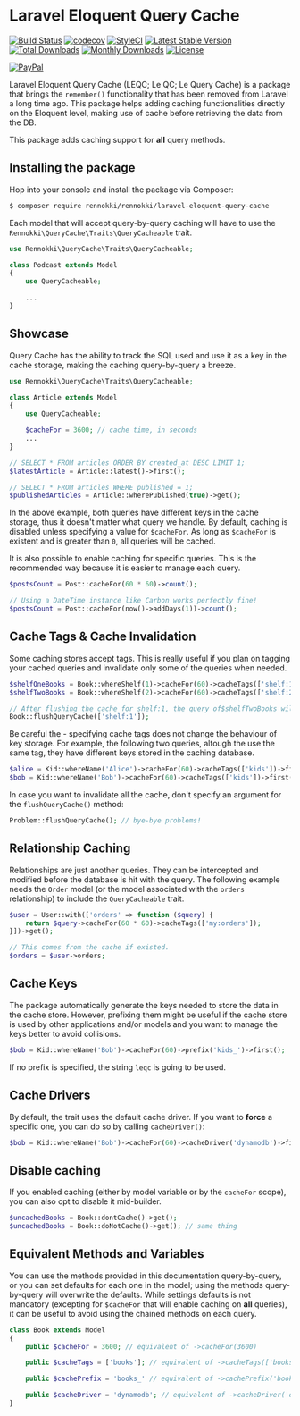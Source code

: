 Laravel Eloquent Query Cache
===================================

[![Build Status](https://travis-ci.org/rennokki/laravel-eloquent-query-cache.svg?branch=master)](https://travis-ci.org/rennokki/laravel-eloquent-query-cache)
[![codecov](https://codecov.io/gh/rennokki/laravel-eloquent-query-cache/branch/master/graph/badge.svg)](https://codecov.io/gh/rennokki/laravel-eloquent-query-cache/branch/master)
[![StyleCI](https://github.styleci.io/repos/223236785/shield?branch=master)](https://github.styleci.io/repos/223236785)
[![Latest Stable Version](https://poser.pugx.org/rennokki/laravel-eloquent-query-cache/v/stable)](https://packagist.org/packages/rennokki/laravel-eloquent-query-cache)
[![Total Downloads](https://poser.pugx.org/rennokki/laravel-eloquent-query-cache/downloads)](https://packagist.org/packages/rennokki/laravel-eloquent-query-cache)
[![Monthly Downloads](https://poser.pugx.org/rennokki/laravel-eloquent-query-cache/d/monthly)](https://packagist.org/packages/rennokki/laravel-eloquent-query-cache)
[![License](https://poser.pugx.org/rennokki/laravel-eloquent-query-cache/license)](https://packagist.org/packages/rennokki/laravel-eloquent-query-cache)

[![PayPal](https://img.shields.io/badge/PayPal-donate-blue.svg)](https://paypal.me/rennokki)

Laravel Eloquent Query Cache (LEQC; Le QC; Le Query Cache) is a package that brings the `remember()` functionality that has been removed from Laravel a long time ago.
This package helps adding caching functionalities directly on the Eloquent level, making use of cache before retrieving the data from the DB.

This package adds caching support for **all** query methods.

## Installing the package
Hop into your console and install the package via Composer:

```bash
$ composer require rennokki/rennokki/laravel-eloquent-query-cache
```

Each model that will accept query-by-query caching will have to use the `Rennokki\QueryCache\Traits\QueryCacheable` trait.

```php
use Rennokki\QueryCache\Traits\QueryCacheable;

class Podcast extends Model
{
    use QueryCacheable;

    ...
}
```

## Showcase
Query Cache has the ability to track the SQL used and use it as a key in the cache storage, making the caching query-by-query a breeze.

```php
use Rennokki\QueryCache\Traits\QueryCacheable;

class Article extends Model
{
    use QueryCacheable;

    $cacheFor = 3600; // cache time, in seconds
    ...
}

// SELECT * FROM articles ORDER BY created_at DESC LIMIT 1;
$latestArticle = Article::latest()->first();

// SELECT * FROM articles WHERE published = 1;
$publishedArticles = Article::wherePublished(true)->get();
```

In the above example, both queries have different keys in the cache storage, thus it doesn't matter what query we handle. By default, caching is disabled unless specifying a value for `$cacheFor`. As long as `$cacheFor` is existent and is greater than `0`, all queries will be cached.

It is also possible to enable caching for specific queries. This is the recommended way because it is easier to manage each query.

```php
$postsCount = Post::cacheFor(60 * 60)->count();

// Using a DateTime instance like Carbon works perfectly fine!
$postsCount = Post::cacheFor(now()->addDays(1))->count();
```

## Cache Tags & Cache Invalidation
Some caching stores accept tags. This is really useful if you plan on tagging your cached queries and invalidate only some of the queries when needed.

```php
$shelfOneBooks = Book::whereShelf(1)->cacheFor(60)->cacheTags(['shelf:1'])->get();
$shelfTwoBooks = Book::whereShelf(2)->cacheFor(60)->cacheTags(['shelf:2'])->get();

// After flushing the cache for shelf:1, the query of$shelfTwoBooks will still hit the cache if re-called again.
Book::flushQueryCache(['shelf:1']);
```

Be careful the - specifying cache tags does not change the behaviour of key storage.
For example, the following two queries, altough the use the same tag, they have different keys stored in the caching database.

```php
$alice = Kid::whereName('Alice')->cacheFor(60)->cacheTags(['kids'])->first();
$bob = Kid::whereName('Bob')->cacheFor(60)->cacheTags(['kids'])->first();
```

In case you want to invalidate all the cache, don't specify an argument for the `flushQueryCache()` method:

```php
Problem::flushQueryCache(); // bye-bye problems!
```

## Relationship Caching
Relationships are just another queries. They can be intercepted and modified before the database is hit with the query. The following example needs the `Order` model (or the model associated with the `orders` relationship) to include the `QueryCacheable` trait.

```php
$user = User::with(['orders' => function ($query) {
    return $query->cacheFor(60 * 60)->cacheTags(['my:orders']);
}])->get();

// This comes from the cache if existed.
$orders = $user->orders;
```

## Cache Keys
The package automatically generate the keys needed to store the data in the cache store. However, prefixing them might be useful if the cache store is used by other applications and/or models and you want to manage the keys better to avoid collisions.

```php
$bob = Kid::whereName('Bob')->cacheFor(60)->prefix('kids_')->first();
```

If no prefix is specified, the string `leqc` is going to be used.

## Cache Drivers
By default, the trait uses the default cache driver. If you want to **force** a specific one, you can do so by calling `cacheDriver()`:

```php
$bob = Kid::whereName('Bob')->cacheFor(60)->cacheDriver('dynamodb')->first();
```

## Disable caching
If you enabled caching (either by model variable or by the `cacheFor` scope), you can also opt to disable it mid-builder.
```php
$uncachedBooks = Book::dontCache()->get();
$uncachedBooks = Book::doNotCache()->get(); // same thing
```

## Equivalent Methods and Variables
You can use the methods provided in this documentation query-by-query, or you can set defaults for each one in the model; using the methods query-by-query will overwrite the defaults.
While settings defaults is not mandatory (excepting for `$cacheFor` that will enable caching on **all** queries), it can be useful to avoid using the chained methods on each query.

```php
class Book extends Model
{
    public $cacheFor = 3600; // equivalent of ->cacheFor(3600)

    public $cacheTags = ['books']; // equivalent of ->cacheTags(['books'])

    public $cachePrefix = 'books_' // equivalent of ->cachePrefix('books_');

    public $cacheDriver = 'dynamodb'; // equivalent of ->cacheDriver('dynamodb');
}
```

